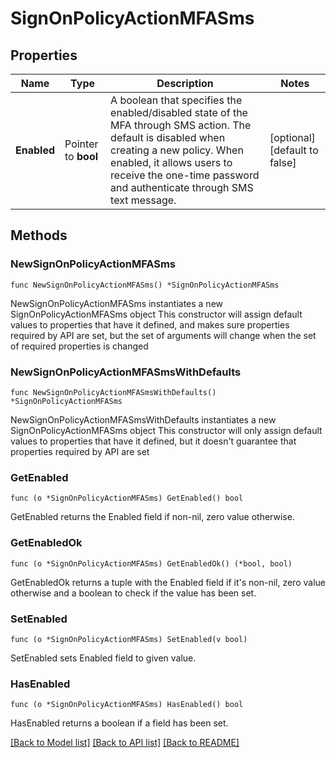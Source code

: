 # SignOnPolicyActionMFASms

## Properties

Name | Type | Description | Notes
------------ | ------------- | ------------- | -------------
**Enabled** | Pointer to **bool** | A boolean that specifies the enabled/disabled state of the MFA through SMS action. The default is disabled when creating a new policy. When enabled, it allows users to receive the one-time password and authenticate through SMS text message. | [optional] [default to false]

## Methods

### NewSignOnPolicyActionMFASms

`func NewSignOnPolicyActionMFASms() *SignOnPolicyActionMFASms`

NewSignOnPolicyActionMFASms instantiates a new SignOnPolicyActionMFASms object
This constructor will assign default values to properties that have it defined,
and makes sure properties required by API are set, but the set of arguments
will change when the set of required properties is changed

### NewSignOnPolicyActionMFASmsWithDefaults

`func NewSignOnPolicyActionMFASmsWithDefaults() *SignOnPolicyActionMFASms`

NewSignOnPolicyActionMFASmsWithDefaults instantiates a new SignOnPolicyActionMFASms object
This constructor will only assign default values to properties that have it defined,
but it doesn't guarantee that properties required by API are set

### GetEnabled

`func (o *SignOnPolicyActionMFASms) GetEnabled() bool`

GetEnabled returns the Enabled field if non-nil, zero value otherwise.

### GetEnabledOk

`func (o *SignOnPolicyActionMFASms) GetEnabledOk() (*bool, bool)`

GetEnabledOk returns a tuple with the Enabled field if it's non-nil, zero value otherwise
and a boolean to check if the value has been set.

### SetEnabled

`func (o *SignOnPolicyActionMFASms) SetEnabled(v bool)`

SetEnabled sets Enabled field to given value.

### HasEnabled

`func (o *SignOnPolicyActionMFASms) HasEnabled() bool`

HasEnabled returns a boolean if a field has been set.


[[Back to Model list]](../README.md#documentation-for-models) [[Back to API list]](../README.md#documentation-for-api-endpoints) [[Back to README]](../README.md)


